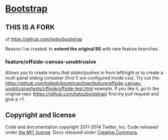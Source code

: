 # [Bootstrap](http://getbootstrap.com)

## THIS IS A FORK
of https://github.com/twbs/bootstrap

Reason i've created: to **extend the original BS** with new feature branches.

### feature/offside-canvas-unobtrusive
Allows you to create manu that slides/pushes in from left/right or to create a multi panel sliding container (first 5 are configured inside css).
Try out the: https://github.com/hidegh/bootstrap/tree/feature/offside-canvas-unobtrusive/tests/offside/offside-test.html example.
If you like it, go to the original repo (https://github.com/twbs/bootstrap) find my pull request and give a +1.



## Copyright and license

Code and documentation copyright 2011-2014 Twitter, Inc. Code released under [the MIT license](https://github.com/twbs/bootstrap/blob/master/LICENSE). Docs released under [Creative Commons](https://github.com/twbs/bootstrap/blob/master/docs/LICENSE).
